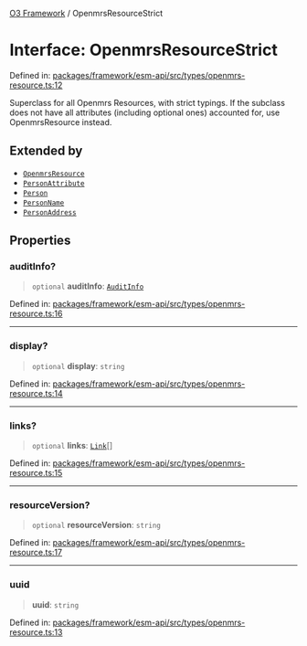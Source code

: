 [O3 Framework](../API.md) / OpenmrsResourceStrict

# Interface: OpenmrsResourceStrict

Defined in: [packages/framework/esm-api/src/types/openmrs-resource.ts:12](https://github.com/openmrs/openmrs-esm-core/blob/18d2874f03a33a6ab8295af0e87ac97fdd150718/packages/framework/esm-api/src/types/openmrs-resource.ts#L12)

Superclass for all Openmrs Resources, with strict typings.
If the subclass does not have all attributes (including optional ones)
accounted for, use OpenmrsResource instead.

## Extended by

- [`OpenmrsResource`](OpenmrsResource.md)
- [`PersonAttribute`](PersonAttribute.md)
- [`Person`](Person.md)
- [`PersonName`](PersonName.md)
- [`PersonAddress`](PersonAddress.md)

## Properties

### auditInfo?

> `optional` **auditInfo**: [`AuditInfo`](AuditInfo.md)

Defined in: [packages/framework/esm-api/src/types/openmrs-resource.ts:16](https://github.com/openmrs/openmrs-esm-core/blob/18d2874f03a33a6ab8295af0e87ac97fdd150718/packages/framework/esm-api/src/types/openmrs-resource.ts#L16)

***

### display?

> `optional` **display**: `string`

Defined in: [packages/framework/esm-api/src/types/openmrs-resource.ts:14](https://github.com/openmrs/openmrs-esm-core/blob/18d2874f03a33a6ab8295af0e87ac97fdd150718/packages/framework/esm-api/src/types/openmrs-resource.ts#L14)

***

### links?

> `optional` **links**: [`Link`](Link.md)[]

Defined in: [packages/framework/esm-api/src/types/openmrs-resource.ts:15](https://github.com/openmrs/openmrs-esm-core/blob/18d2874f03a33a6ab8295af0e87ac97fdd150718/packages/framework/esm-api/src/types/openmrs-resource.ts#L15)

***

### resourceVersion?

> `optional` **resourceVersion**: `string`

Defined in: [packages/framework/esm-api/src/types/openmrs-resource.ts:17](https://github.com/openmrs/openmrs-esm-core/blob/18d2874f03a33a6ab8295af0e87ac97fdd150718/packages/framework/esm-api/src/types/openmrs-resource.ts#L17)

***

### uuid

> **uuid**: `string`

Defined in: [packages/framework/esm-api/src/types/openmrs-resource.ts:13](https://github.com/openmrs/openmrs-esm-core/blob/18d2874f03a33a6ab8295af0e87ac97fdd150718/packages/framework/esm-api/src/types/openmrs-resource.ts#L13)
